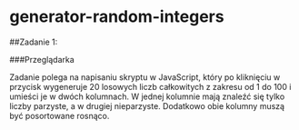 # generator-random-integers

##Zadanie 1:

###Przeglądarka

Zadanie polega na napisaniu skryptu w JavaScript, który po kliknięciu w przycisk wygeneruje 20
losowych liczb całkowitych z zakresu od 1 do 100 i umieści je w dwóch kolumnach. W jednej
kolumnie mają znaleźć się tylko liczby parzyste, a w drugiej nieparzyste. Dodatkowo obie kolumny
muszą być posortowane rosnąco.
